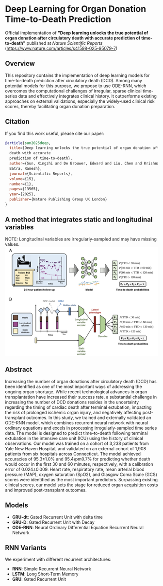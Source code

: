 # Deep Learning for Organ Donation Time-to-Death Prediction

Official implementation of **"Deep learning unlocks the true potential of organ donation after circulatory death with accurate prediction of time-to-death"** published at *Nature Scientific Reports* (https://www.nature.com/articles/s41598-025-95079-7)

## Overview
This repository contains the implementation of deep learning models for time-to-death prediction after circulatory death (DCD). Among many potential models for this purpose, we propose to use ODE-RNN, which overcomes the computational challenges of irregular, sparse clinical time-series data and effectively integrates clinical history. It outperforms existing approaches on external validations, especially the widely-used clinical risk scores, thereby facilitating organ donation preparation.

## Citation
If you find this work useful, please cite our paper:
```bibtex
@article{sun2025deep,
  title={Deep learning unlocks the true potential of organ donation after circulatory 
  death with accurate 
  prediction of time-to-death},
  author={Sun, Xingzhi and De Brouwer, Edward and Liu, Chen and Krishnaswamy, Smita and 
  Batra, Ramesh},
  journal={Scientific Reports},
  volume={15},
  number={1},
  pages={13565},
  year={2025},
  publisher={Nature Publishing Group UK London}
}
```

## A method that integrates static and longitudinal variables
NOTE: Longitudinal variables are irregularly-sampled and may have missing values.
<img src = "assets/architecture.png" width=800>

## Abstract
Increasing the number of organ donations after circulatory death (DCD) has been identified as one of the most important ways of addressing the ongoing organ shortage. While recent technological advances in organ transplantation have increased their success rate, a substantial challenge in increasing the number of DCD donations resides in the uncertainty regarding the timing of cardiac death after terminal extubation, impacting the risk of prolonged ischemic organ injury, and negatively affecting post-transplant outcomes. In this study, we trained and externally validated an ODE-RNN model, which combines recurrent neural network with neural ordinary equations and excels in processing irregularly-sampled time series data. The model is designed to predict time-to-death following terminal extubation in the intensive care unit (ICU) using the history of clinical observations. Our model was trained on a cohort of 3,238 patients from Yale New Haven Hospital, and validated on an external cohort of 1,908 patients from six hospitals across Connecticut. The model achieved accuracies of 95.3$\pm$1.0% and 95.4\pm0.7% for predicting whether death would occur in the first 30 and 60 minutes, respectively, with a calibration error of 0.024$\pm$0.009. Heart rate, respiratory rate, mean arterial blood pressure (MAP), oxygen saturation (SpO2), and Glasgow Coma Scale (GCS) scores were identified as the most important predictors. Surpassing existing clinical scores, our model sets the stage for reduced organ acquisition costs and improved post-transplant outcomes.

## Models
- **GRU-dt**: Gated Recurrent Unit with delta time
- **GRU-D**: Gated Recurrent Unit with Decay
- **ODE-RNN**: Neural Ordinary Differential Equation Recurrent Neural Network

## RNN Variants
We experiment with different recurrent architectures:
- **RNN**: Simple Recurrent Neural Network
- **LSTM**: Long Short-Term Memory
- **GRU**: Gated Recurrent Unit

